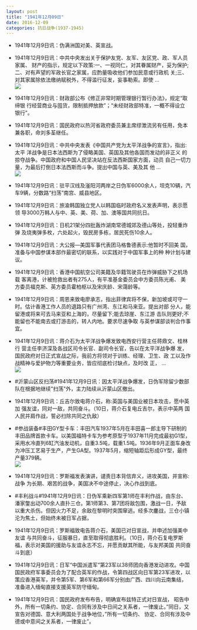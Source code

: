 ```yaml
---
layout: post
title: "1941年12月09日"
date: 2016-12-09
categories: 抗日战争(1937-1945)
---
```


<meta name="referrer" content="no-referrer" />

- 1941年12月9日讯：伪满洲国对美、英宣战。 

- 1941年12月9日讯：中共中央发出关于保护友党、友军、友区党、政、军人员家属、 财产的指示，规定以下政策:一、一视同仁，对其眷属财产，妥为保护; 二、对有声望的军政长官之家属，应酌量吸收他们参加民意或行政机 关;三、对其家属除依法缴纳赋税外，不得滥行征发，妄事勒索。即使 ... <br/><img src="https://ww4.sinaimg.cn/large/aca367d8jw1fakvyl1pxzj20c809z3zp.jpg" />

- 1941年12月9日讯：财政部公布《修正非常时期管理银行暂行办法》，规定“取缔银 行经营商业与囤货，限制抵押放款”；“未经财政部特准，一概不得设立 银行”。 

- 1941年12月9日讯：国民政府以热河省政府委员兼主席缪澂流另有任用，免本兼各职，命刘多荃继任。 

- 1941年12月9日讯：中共中央发表《中国共产党为太平洋战争的宣言》，指出:太平 洋战争是日本法西斯为了侵略美国、英国及其他各国而发动的非正义 的掠夺战争。中国政府和中国人民坚决站在反法西斯国家方面，动员 自己一切力量，为最后打倒日本法西斯而斗争。提出中国与英、美及其 他 ... <br/><img src="https://ww1.sinaimg.cn/large/aca367d8jw1faksht4g1dj20c80dv0uo.jpg" />

- 1941年12月9日讯：驻平汉线及滏阳河两岸之日伪军6000余人，坦克10辆，汽车9辆，分数路“扫荡”南宫、威县地区。 

- 1941年12月9日讯：旅渝韩国独立党人以韩国临时政府名义发表声明，表示愿领 导3000万韩人与中、英、美、荷、加、澳等国共同抗日。 

- 1941年12月9日讯：日机21架分四批轰炸湖南常德城郊及德山等处，投轻重炸弹 及烧夷弹多枚，六处起火，毁民房多栋，居民死伤10余人。 

- 1941年12月9日讯：大公报—美国军事代表团马格鲁德表示:他暂时不回美 国，准备与中国参谋本部作最密切的联系，以实践对于中国军事上的种 种计划与建议。 

- 1941年12月9日讯：香港中国航空公司美籍及华籍驾驶员在炸弹威胁下之机场载 客离港，计被抢救出者有275人，有平准基金委员会中方委员陈光甫、 美方委员福克斯、英方委员霍柏枢以及宋庆龄、宋蔼龄等。 

- 1941年12月9日讯：周恩来致电廖承志，指出菲律宾将不保，新加坡或可守一 时。估计香港工作人员的退路只有广州湾、东江和马来亚。提出对部 分人，能留港或将来可去马来亚和上海的，尽量留下;能去琼崖、东江游 击队则更好;不能留也不能南去或打游击的，转人内地。要求尽速争取 与英参谋部谈判合作事宜。 

- 1941年12月9日讯：蒋介石为太平洋战争爆发致电西安行营主任蒋鼎文、桂林行 营主任李济深及各战区司令长官、副司令长官，告以在太平洋战争爆 发，国民政府对日正式宣战之际，我前方将领对于训练、经理、卫生、政 工以及作战精神与爱护物力等重要业务，皆应彻底检讨缺点，及时改 正， ... <br/><img src="https://ww4.sinaimg.cn/large/aca367d8jw1fakemby0sij20c80bxgn5.jpg" />

- #沂蒙山区反扫荡#1941年12月9日讯：因太平洋战争爆发，日伪军除留少数部队在根据地继续"扫荡"外，主力陆续从沂蒙山区撤出。 

- 1941年12月9日讯：丘吉尔致电蒋介石，称:英国与美国业被日本攻击，愿中英加 强友谊，同对一敌，共同奋斗。（10日，蒋介石复电丘吉尔，表示中英两 国人民并肩作战，誓必扫除共同之仇敌） 

- #参战装备#丰田GY型卡车：丰田汽车1937年5月在丰田喜一郎主导下研制的丰田品牌首款卡车。以美国福特卡车为参考原型于1937年11月完成最初G1型，采用水冷直列6缸汽油发动机，自重3.5吨，载重1.5吨。1936年9月正面车身改为冲压工艺易于生产，产生GA型。1937年5月，缩短轴距后形成GY型，最终产量379辆。 <br/><img src="https://ww1.sinaimg.cn/large/aca367d8jw1fakb54qorpj20dh1betgc.jpg" />

- 1941年12月9日讯：罗斯福发表演讲，谴责日本背信弃义，进攻美国，并宣称:战争 为长期、艰苦的战争，美国决不中途停止，决心作战到底。 

- #丰利战斗#1941年12月9日讯：日伪军乘新四军第1师在丰利作战，由东台、潘家鐅出动700余人直扑三仓。第1师第3、第7团将敌包围，激战一日，予敌以重大杀伤。但因火力不足，余敌在黎明时突围窜逃。经多次鏖战，三仓小镇沦为焦土，但始终未被日军占据， 

- 1941年12月9日讯：罗斯福致电告蒋介石，美国已对日宣战，并申述加强美中友谊 与共同奋斗，征服暴日，直至取得彻底胜利。（10日，蒋介石复电罗斯 福，表示对美国的援助与友谊永志不忘，并愿贡献其所能，与友邦美国 共同奋斗到底） 

- 1941年12月9日讯：日军“中国派遣军”第23军以38师团向香港发动进攻。中国国民政府军事委员会为了配合英军的作战，令第四战区向日军第23军进攻，以策应香港英军，并令第5军、第6军和第66军分别由广西、四川向云南集结，准备进入缅甸直接支援英军防守缅甸。 

- 1941年12月9日讯：国民政府发布布告，明确宣布兹特正式对日宣战， 昭告中外，所有一切条约、协定、合同有涉及中日间之关系者，一律废止。”同日，又宣告对德国、意大利两国处于战争地位，”所有一切条约、 协定、合同有涉及中德或中意间之关系者，一律废止”。 

